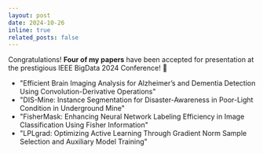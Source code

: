 ```yaml
---
layout: post
date: 2024-10-26  
inline: true
related_posts: false
---
```


Congratulations! <strong>Four of my papers</strong> have been accepted for presentation at the prestigious IEEE BigData 2024 Conference! 🎉

<ul>
  <li>"Efficient Brain Imaging Analysis for Alzheimer’s and Dementia Detection Using Convolution-Derivative Operations"</li>
  <li>"DIS-Mine: Instance Segmentation for Disaster-Awareness in Poor-Light Condition in Underground Mine"</li>
  <li>"FisherMask: Enhancing Neural Network Labeling Efficiency in Image Classification Using Fisher Information"</li>
  <li>"LPLgrad: Optimizing Active Learning Through Gradient Norm Sample Selection and Auxiliary Model Training"</li>
</ul>
